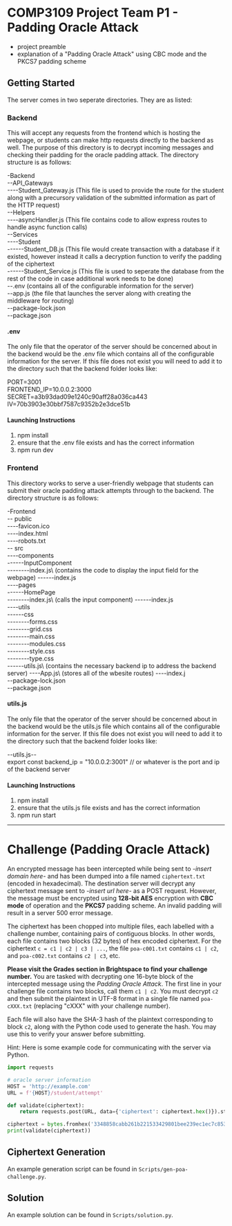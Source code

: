 # COMP3109 Project Team P1 - Padding Oracle Attack
- project preamble
- explanation of a "Padding Oracle Attack" using CBC mode and the PKCS7 padding scheme

## Getting Started
The server comes in two seperate directories. They are as listed:

### Backend
This will accept any requests from the frontend which is hosting the webpage, or students can make http requests directly to the backend as well. The purpose of this directory is to decrypt incoming messages and checking their padding for the oracle padding attack. The directory structure is as follows:

-Backend\
  --API_Gateways\
    ----Student_Gateway.js (This file is used to provide the route for the student along with a precursory validation of the submitted information as part of the HTTP request)\
  --Helpers\
    ----asyncHandler.js (This file contains code to allow express routes to handle async function calls)\
  --Services\
    ----Student\
      ------Student_DB.js (This file would create transaction with a database if it existed, however instead it calls a decryption function to verify the padding of the ciphertext\
      ------Student_Service.js (This file is used to seperate the database from the rest of the code in case additional work needs to be done)\
  --.env (contains all of the configurable information for the server)\
  --app.js (the file that launches the server along with creating the middleware for routing)\
  --package-lock.json\
  --package.json

#### .env
The only file that the operator of the server should be concerned about in the backend would be the .env file which contains all of the configurable information for the server. If this file does not exist you will need to add it to the directory such that the backend folder looks like:

PORT=3001\
FRONTEND_IP=10.0.0.2:3000\
SECRET=a3b93dad09e1240c90aff28a036ca443\
IV=70b3903e30bbf7587c9352b2e3dce51b

#### Launching Instructions
1) npm install
2) ensure that the .env file exists and has the correct information
3) npm run dev

### Frontend
This directory works to serve a user-friendly webpage that students can submit their oracle padding attack attempts through to the backend. The directory structure is as follows:

-Frontend\
  -- public\
    ----favicon.ico\
    ----index.html\
    ----robots.txt\
  -- src\
    ----components\
      ------InputComponent\
        --------index.js\ (contains the code to display the input field for the webpage)
      ------index.js\
    ----pages\
      ------HomePage\
        --------index.js\ (calls the input component)
      ------index.js\
    ----utils\
      ------css\
        --------forms.css\
        --------grid.css\
        --------main.css\
        --------modules.css\
        --------style.css\
        --------type.css\
      ------utils.js\ (contains the necessary backend ip to address the backend server)
    ----App.js\ (stores all of the wbesite routes)
    ----index.j\
  --package-lock.json\
  --package.json
  
#### utils.js
The only file that the operator of the server should be concerned about in the backend would be the utils.js file which contains all of the configurable information for the server. If this file does not exist you will need to add it to the directory such that the backend folder looks like:

--utils.js--\
export const backend_ip = "10.0.0.2:3001" // or whatever is the port and ip of the backend server

#### Launching Instructions
1) npm install
2) ensure that the utils.js file exists and has the correct information
3) npm run start

---

# Challenge (Padding Oracle Attack)
An encrypted message has been intercepted while being sent to *-insert domain here-* and has been dumped into a file
named `ciphertext.txt` (encoded in hexadecimal). The destination server will decrypt any ciphertext message sent to
*-insert url here-* as a POST request. However, the message must be encrypted using **128-bit AES** encryption with
**CBC mode** of operation and the **PKCS7** padding scheme. An invalid padding will result in a server 500 error message.

The ciphertext has been chopped into multiple files, each labelled with a challenge number, containing pairs of
contiguous blocks. In other words, each file contains two blocks (32 bytes) of hex encoded ciphertext. For the ciphertext
`c = c1 | c2 | c3 | ...`, the file `poa-c001.txt` contains `c1 | c2`, and `poa-c002.txt` contains `c2 | c3`, etc.

**Please visit the Grades section in Brightspace to find your challenge number.**
You are tasked with decrypting one 16-byte block of the intercepted message using the *Padding Oracle Attack*. The first
line in your challenge file contains two blocks, call them `c1 | c2`. You must decrypt `c2` and then submit the plaintext
in UTF-8 format in a single file named `poa-cXXX.txt` (replacing "cXXX" with your challenge number).

Each file will also have the SHA-3 hash of the plaintext corresponding to block `c2`, along with the Python code used
to generate the hash. You may use this to verify your answer before submitting.

Hint: Here is some example code for communicating with the server via Python.
```python
import requests

# oracle server information
HOST = 'http://example.com'
URL = f'{HOST}/student/attempt'

def validate(ciphertext):
    return requests.post(URL, data={'ciphertext': ciphertext.hex()}).status_code < 500

ciphertext = bytes.fromhex('3348858cabb261b221533429801bee239ec1ec7c853509c8a261fc2b2b2211b0')
print(validate(ciphertext))
```

## Ciphertext Generation
An example generation script can be found in `Scripts/gen-poa-challenge.py`.

## Solution
An example solution can be found in `Scripts/solution.py`.
